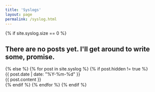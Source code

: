 ```yaml
---
title: 'Syslogs'
layout: page
permalink: /syslog.html
---
```


<div class="list">
{% if site.syslog.size == 0 %}
  <h2>There are no posts yet. I'll get around to write some, promise.</h2>
{% else %}
  {% for post in site.syslog %}
    {% if post.hidden != true %}
      <article class="list-item">
        <div class="list-post-date">
          <time>{{ post.date | date: "%Y-%m-%d" }}</time>
        </div>
        <div class="list-post-content syslog">
        {{ post.content }}
        </div>
      </article>
    {% endif %}
  {% endfor %}
{% endif %}
</div>